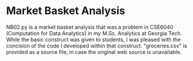 # Market Basket Analysis

NB02.py is a market basket analysis that was a problem in CSE6040 (Computation for Data Analytics) in my M.Sc. Analytics at Georgia Tech. While the basic construct was given to students, I was pleased with the concision of the code I developed within that construct. "groceries.csv" is provided as a source file, in case the original web source is unavailable.
